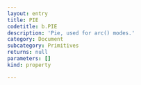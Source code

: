 ```yaml
---
layout: entry
title: PIE
codetitle: b.PIE
description: 'Pie, used for arc() modes.'
category: Document
subcategory: Primitives
returns: null
parameters: []
kind: property

---
```

